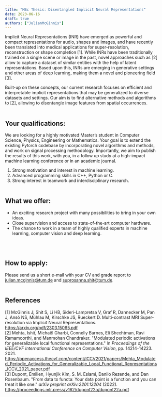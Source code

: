 ```yaml
---
title: "MSc Thesis: Disentangled Implicit Neural Representations"
date: 2023-06-16
draft: true
authors: ["JulianMcGinnis"]
---
```

 
Implicit Neural Representations (INR) have emerged as powerful and compact representations for audio, shapes and images, and have recently been translated into medical applications for super-resolution, reconstruction or shape completion [1]. While INRs have been traditionally trained on a single scene or image in the past, novel approaches such as [2] allow to capture a dataset of similar entities with the help of latent representations. Based upon this, INRs are emerging in generative settings and other areas of deep learning, making them a novel and pioneering field [3]. 

Built-up on these concepts, our current research focuses on efficient and interpretable implicit representations that may be generalized to diverse datasets and settings. Our aim is to find alternative methods and algorithms to [2], allowing to disentangle image features from spatial occurrences.
<br/><br/> 
 
## Your qualifications:
We are looking for a highly motivated Master’s student in Computer Science, Physics, Engineering or Mathematics. Your goal is to extend the existing Pytorch codebase by incorporating novel algorithms and methods, and work on signal processing methodology. Importantly, we aim to publish the results of this work, with you, in a follow up study at a high-impact machine learning conference or in an academic journal.

1. Strong motivation and interest in machine learning.
2. Advanced programming skills in C++, Python or C.
3. Strong interest in teamwork and interdisciplinary research.
<br/><br/>

## What we offer:
- An exciting research project with many possibilities to bring in your own ideas.
- Close supervision and access to state-of-the-art computer hardware.
- The chance to work in a team of highly qualified experts in machine learning, computer vision and deep learning.

<br/><br/>

## How to apply:
Please send us a short e-mail with your CV and grade report to julian.mcginnis@tum.de and suprosanna.shit@tum.de. 
<br/><br/>

## References
[1] McGinnis J, Shit S, Li HB, Sideri-Lampretsa V, Graf R, Dannecker M, Pan J, Ansó NS, Mühlau M, Kirschke JS, Rueckert D. Multi-contrast MRI Super-resolution via Implicit Neural Representations. https://arxiv.org/pdf/2303.15065.pdf </br>
[2] Mehta, Ishit, Michaël Gharbi, Connelly Barnes, Eli Shechtman, Ravi Ramamoorthi, and Manmohan Chandraker. "Modulated periodic activations for generalizable local functional representations." In *Proceedings of the IEEE/CVF International Conference on Computer Vision*, pp. 14214-14223. 2021. https://openaccess.thecvf.com/content/ICCV2021/papers/Mehta_Modulated_Periodic_Activations_for_Generalizable_Local_Functional_Representations_ICCV_2021_paper.pdf </br>
[3] Dupont, Emilien, Hyunjik Kim, S. M. Eslami, Danilo Rezende, and Dan Rosenbaum. "From data to functa: Your data point is a function and you can treat it like one." *arXiv preprint arXiv:2201.12204* (2022). https://proceedings.mlr.press/v162/dupont22a/dupont22a.pdf </br>